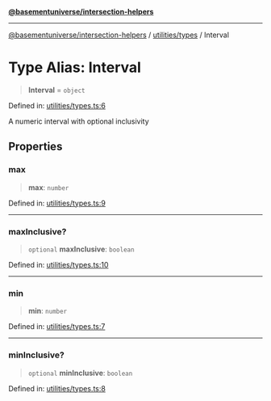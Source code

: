 [**@basementuniverse/intersection-helpers**](../../../README.md)

***

[@basementuniverse/intersection-helpers](../../../README.md) / [utilities/types](../README.md) / Interval

# Type Alias: Interval

> **Interval** = `object`

Defined in: [utilities/types.ts:6](https://github.com/basementuniverse/intersection-helpers/blob/98a1762f467a7b92d986d7a09e3582c961f718d2/src/utilities/types.ts#L6)

A numeric interval with optional inclusivity

## Properties

### max

> **max**: `number`

Defined in: [utilities/types.ts:9](https://github.com/basementuniverse/intersection-helpers/blob/98a1762f467a7b92d986d7a09e3582c961f718d2/src/utilities/types.ts#L9)

***

### maxInclusive?

> `optional` **maxInclusive**: `boolean`

Defined in: [utilities/types.ts:10](https://github.com/basementuniverse/intersection-helpers/blob/98a1762f467a7b92d986d7a09e3582c961f718d2/src/utilities/types.ts#L10)

***

### min

> **min**: `number`

Defined in: [utilities/types.ts:7](https://github.com/basementuniverse/intersection-helpers/blob/98a1762f467a7b92d986d7a09e3582c961f718d2/src/utilities/types.ts#L7)

***

### minInclusive?

> `optional` **minInclusive**: `boolean`

Defined in: [utilities/types.ts:8](https://github.com/basementuniverse/intersection-helpers/blob/98a1762f467a7b92d986d7a09e3582c961f718d2/src/utilities/types.ts#L8)
